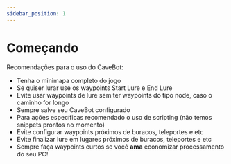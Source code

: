 ```yaml
---
sidebar_position: 1
---
```


# Começando

Recomendações para o uso do CaveBot:
- Tenha o minimapa completo do jogo
- Se quiser lurar use os waypoints Start Lure e End Lure
- Evite usar waypoints de lure sem ter waypoints do tipo node, caso o caminho for longo
- Sempre salve seu CaveBot configurado
- Para ações específicas recomendado o uso de scripting (não temos snippets prontos no momento)
- Evite configurar waypoints próximos de buracos, teleportes e etc
- Evite finalizar lure em lugares próximos de buracos, teleportes e etc
- Sempre faça waypoints curtos se você **ama** economizar processamento do seu PC!